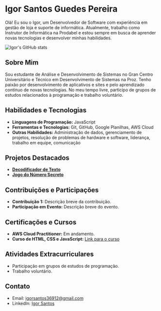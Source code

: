 # Igor Santos Guedes Pereira

Olá! Eu sou o Igor, um Desenvolvedor de Software com experiência em gestão de loja e suporte de informática. Atualmente, trabalho como Instrutor de Informática na Prodabel e estou sempre em busca de aprender novas tecnologias e desenvolver minhas habilidades.

![Igor's GitHub stats](https://github-readme-stats.vercel.app/api?username=seugithub&show_icons=true&theme=radical)

## Sobre Mim

Sou estudante de Análise e Desenvolvimento de Sistemas no Gran Centro Universitário e Técnico em Desenvolvimento de Sistemas na Proz. Tenho paixão por desenvolvimento de aplicativos e sites e pelo aprendizado contínuo de novas tecnologias. No meu tempo livre, participo de grupos de estudos relacionados à programação e trabalho voluntário.

## Habilidades e Tecnologias

- **Linguagens de Programação:** JavaScript
- **Ferramentas e Tecnologias:** Git, GitHub, Google Planilhas, AWS Cloud
- **Outras Habilidades:** Administração de dados, gerenciamento de projetos, resolução de problemas de hardware e software, liderança, trabalho em equipe, comunicação

## Projetos Destacados

- **[Decodificador de Texto]([https://github.com/seuprojeto1](https://igorsantos2102.github.io/projetos/decodificador-de-texto/index.html))**
- **[Jogo do Número Secreto]([https://github.com/seuprojeto2](https://igorsantos2102.github.io/projetos/jogoDoNumeroSecreto/index.html))**

## Contribuições e Participações

- **Contribuição 1:** Descrição breve da contribuição.
- **Participação em Evento:** Descrição breve do evento.

## Certificações e Cursos

- **AWS Cloud Practitioner:** Em andamento.
- **Curso de HTML, CSS e JavaScript:** [Link para o curso](https://linkcurso.com)

## Atividades Extracurriculares

- Participação em grupos de estudos de programação.
- Trabalho voluntário.

## Contato

- Email: igorsantos36912@gmail.com
- LinkedIn: [Igor Santos](www.linkedin.com/in/0-igor-santos)

